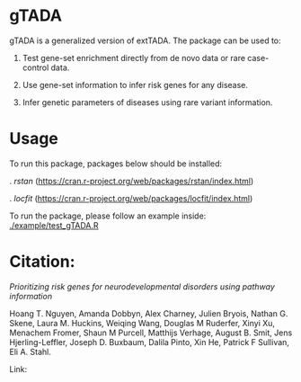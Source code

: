 # gTADA

gTADA is a generalized version of extTADA. The package can be used to:

1. Test gene-set enrichment directly from de novo data or rare case-control data.

2. Use gene-set information to infer risk genes for any disease.

3. Infer genetic parameters of diseases using rare variant information.

# Usage

To run this package, packages below should be installed:

 . *rstan* (https://cran.r-project.org/web/packages/rstan/index.html)

 . *locfit* (https://cran.r-project.org/web/packages/locfit/index.html)

To run the package, please follow an example inside: [./example/test_gTADA.R](example/test_gTADA)

# Citation:
*Prioritizing risk genes for neurodevelopmental disorders using pathway information*

Hoang T. Nguyen, Amanda Dobbyn, Alex Charney, Julien Bryois, Nathan G. Skene, Laura M. Huckins, Weiqing Wang, 
Douglas M Ruderfer, Xinyi Xu, Menachem Fromer, Shaun M Purcell, 
Matthijs Verhage, August B. Smit, Jens Hjerling-Leffler, Joseph D. Buxbaum, 
Dalila Pinto, Xin He, Patrick F Sullivan, Eli A. Stahl.

Link: 


